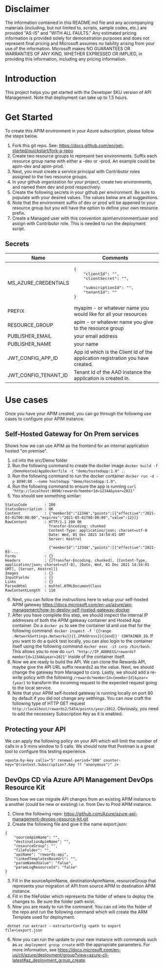 # Disclaimer
The information contained in this README.md file and any accompanying materials (including, but not limited to, scripts, sample codes, etc.) are provided "AS-IS" and "WITH ALL FAULTS." Any estimated pricing information is provided solely for demonstration purposes and does not represent final pricing and Microsoft assumes no liability arising from your use of the information. Microsoft makes NO GUARANTEES OR WARRANTIES OF ANY KIND, WHETHER EXPRESSED OR IMPLIED, in providing this information, including any pricing information.

# Introduction
This project helps you get started with the Developer SKU version of API Management. Note that deployment can take up to 1.5 hours.

# Get Started
To create this APIM environment in your Azure subscription, please follow the steps below. 

1. Fork this git repo. See: https://docs.github.com/en/get-started/quickstart/fork-a-repo
2. Create two resource groups to represent two environments. Suffix each resource group name with either a -dev or -prod. An example could be apim-dev and apim-prod.
3. Next, you must create a service principal with Contributor roles assigned to the two resource groups.
4. In your github organization for your project, create two environments, and named them dev and prod respectively.
5. Create the following secrets in your github per environment. Be sure to populate with your desired values. The values below are all suggestions.
6. Note that the environment suffix of dev or prod will be appened to your resource group but you will have the option to define your own resource prefix.
7. Create a Managed user with this convention apim\environment\user and assign with Contributor role. This is needed to run the deployment script.

## Secrets
| Name | Comments |
| --- | --- |
| MS_AZURE_CREDENTIALS | <pre>{<br/>&nbsp;&nbsp;&nbsp;&nbsp;"clientId": "",<br/>&nbsp;&nbsp;&nbsp;&nbsp;"clientSecret": "", <br/>&nbsp;&nbsp;&nbsp;&nbsp;"subscriptionId": "",<br/>&nbsp;&nbsp;&nbsp;&nbsp;"tenantId": "" <br/>}</pre> |
| PREFIX | myapim - or whatever name you would like for all your resources |
| RESOURCE_GROUP | apim - or whatever name you give to the resource group |
| PUBLISHER_EMAIL | your email address |
| PUBLISHER_NAME | your name |
| JWT_CONFIG_APP_ID | App Id which is the Client Id of the application registration you have created. |
| JWT_CONFIG_TENANT_ID | Tenant Id of the AAD instance the application is created in. |

# Use cases
Once you have your APIM created, you can go through the following use cases to configure your APIM instance.

## Self-Hosted Gateway for On Prem services
Shows how we can use APIM as the frontend for an internal application hosted "on premise".

1. cd into the src/Demo folder
2. Run the following command to create the docker image ``` docker build -f /DemoHosted/AppDockerfile -t "demo/hostedapp:1.0" . ```.
3. Run the following command to run the docker container ``` docker run -d -p 8090:80 --name hostedapp "demo/hostedapp:1.0" ```.
4. Run the following command to ensure the app is running ``` curl "http://localhost:8090/rewards?memberId=1234A&year=2021" ```
5. You should see something similar:

```
StatusCode        : 200
StatusDescription : OK
Content           : {"memberId":"1234A","points":[{"effective":"2021-03-01T00:00:00","expires":"2021-05-01T00:00:00","value":12}]}
RawContent        : HTTP/1.1 200 OK
                    Transfer-Encoding: chunked
                    Content-Type: application/json; charset=utf-8
                    Date: Wed, 01 Dec 2021 14:54:01 GMT
                    Server: Kestrel

                    {"memberId":"1234A","points":[{"effective":"2021-03-...
Forms             : {}
Headers           : {[Transfer-Encoding, chunked], [Content-Type, application/json; charset=utf-8], [Date, Wed, 01 Dec 2021 14:54:01 GMT], [Server, Kestrel]}
Images            : {}
InputFields       : {}
Links             : {}
ParsedHtml        : mshtml.HTMLDocumentClass
RawContentLength  : 110
```
6. Next, you can follow the instructions here to setup your self-hosted APIM gateway https://docs.microsoft.com/en-us/azure/api-management/how-to-deploy-self-hosted-gateway-docker
7. After you have complete this step, we should inspect the internal IP addresses of both the APIM gateway container and Hosted App container. Do a ``` docker ps ``` to see the container id and use that for the following command: ``` docker inspect -f '{{range .NetworkSettings.Networks}}{{.IPAddress}}{{end}}' CONTAINER_ID ```. If you want to do a quick test locally, you can also login to the container itself using the following command ``` docker exec -it corp /bin/bash ```. This allows you to now do ``` curl "http://IP_ADDRESS/rewards?memberId=1234A&year=2021" ``` inside of the container itself.
8. Now we are ready to build the API. We can clone the Rewards API, maybe give the API URL suffix rewards2 as the value. Next, we should change the gateway from Managed to corp. Lastly, we should add a re-write policy with the following ``` /rewards?memberId={memberId}&year={year} ``` to transform the incoming request to the expected request going to the local service.
9. Note that your APIM self-hosted gateway is running locally on port 80 by default if you did not change any setthings. You can now craft the following type of HTTP GET request ``` http://localhost/rewards2/5454/points/year/2012 ```. Obviously, you need to add the necessary Subscription Key as it is enabled. 


## Protecting your API
We can apply the following policy on your API which will limit the number of calls in a 5 mins window to 5 calls. We should note that Postman is a great tool to configure this testing experience. 
```
<quota-by-key calls="5" renewal-period="300" counter-key="@(context.Subscription?.Key ?? "anonymous")" />
```

## DevOps CD via Azure API Management DevOps Resource Kit
Shows how we can migrate API changes from an existing APIM instance to a another (could be new or existing) i.e. from Dev to Prod APIM instance.

1. Clone the following repo: https://github.com/Azure/azure-api-management-devops-resource-kit.git
2. Create the following file and give it the name export.json:

```
{
    "sourceApimName": "",
    "destinationApimName": "",
    "resourceGroup": "",
    "fileFolder": "",
    "apiName": "rewards-api",
    "linkedTemplatesBaseUrl": "",
    "paramNamedValue": "false",
    "paramLogResourceId": "false"
} 
```
3. Fill in the sourceApimName, destinationApimName, resourceGroup that represents your migration of API from source APIM to destination APIM instance.
4. Fill in the fileFolder which represents the folder of where to deploy the changes to. Be sure the folder path exist.
5. Now you are ready to run the command. You can cd into the folder of the repo and run the following command which will create the ARM Template used for deployment.

```
 dotnet run extract --extractorConfig <path to export file>\export.json
```
6. Now you can run the update to your new instance with commands such as ``` az deployment group create ``` with the appropriate parameters. For more information, see https://docs.microsoft.com/en-us/cli/azure/deployment/group?view=azure-cli-latest#az_deployment_group_create.